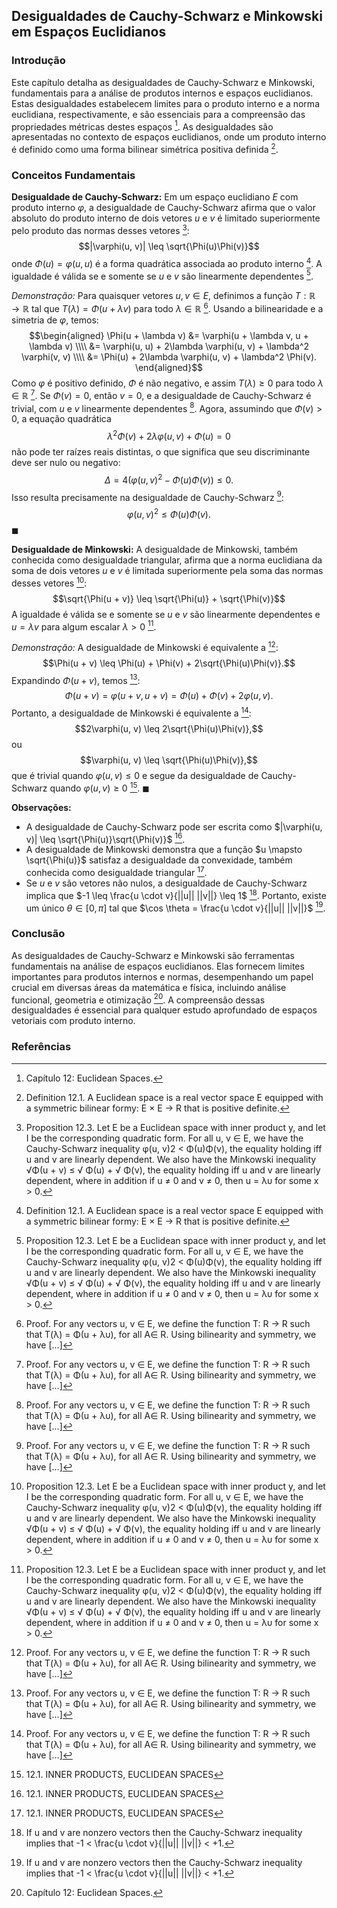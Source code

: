 ## Desigualdades de Cauchy-Schwarz e Minkowski em Espaços Euclidianos

### Introdução
Este capítulo detalha as desigualdades de Cauchy-Schwarz e Minkowski, fundamentais para a análise de produtos internos e espaços euclidianos. Estas desigualdades estabelecem limites para o produto interno e a norma euclidiana, respectivamente, e são essenciais para a compreensão das propriedades métricas destes espaços [^437]. As desigualdades são apresentadas no contexto de espaços euclidianos, onde um produto interno é definido como uma forma bilinear simétrica positiva definida [^438].

### Conceitos Fundamentais

**Desigualdade de Cauchy-Schwarz:**
Em um espaço euclidiano $E$ com produto interno $\varphi$, a desigualdade de Cauchy-Schwarz afirma que o valor absoluto do produto interno de dois vetores $u$ e $v$ é limitado superiormente pelo produto das normas desses vetores [^441]:
$$|\varphi(u, v)| \leq \sqrt{\Phi(u)\Phi(v)}$$
onde $\Phi(u) = \varphi(u, u)$ é a forma quadrática associada ao produto interno [^438]. A igualdade é válida se e somente se $u$ e $v$ são linearmente dependentes [^441].

*Demonstração:*
Para quaisquer vetores $u, v \in E$, definimos a função $T: \mathbb{R} \rightarrow \mathbb{R}$ tal que $T(\lambda) = \Phi(u + \lambda v)$ para todo $\lambda \in \mathbb{R}$ [^442]. Usando a bilinearidade e a simetria de $\varphi$, temos:
$$\begin{aligned}
\Phi(u + \lambda v) &= \varphi(u + \lambda v, u + \lambda v) \\\\
&= \varphi(u, u) + 2\lambda \varphi(u, v) + \lambda^2 \varphi(v, v) \\\\
&= \Phi(u) + 2\lambda \varphi(u, v) + \lambda^2 \Phi(v).
\end{aligned}$$
Como $\varphi$ é positivo definido, $\Phi$ é não negativo, e assim $T(\lambda) \geq 0$ para todo $\lambda \in \mathbb{R}$ [^442]. Se $\Phi(v) = 0$, então $v = 0$, e a desigualdade de Cauchy-Schwarz é trivial, com $u$ e $v$ linearmente dependentes [^442]. Agora, assumindo que $\Phi(v) > 0$, a equação quadrática
$$\lambda^2 \Phi(v) + 2\lambda \varphi(u, v) + \Phi(u) = 0$$
não pode ter raízes reais distintas, o que significa que seu discriminante deve ser nulo ou negativo:
$$\Delta = 4(\varphi(u, v)^2 - \Phi(u)\Phi(v)) \leq 0.$$
Isso resulta precisamente na desigualdade de Cauchy-Schwarz [^442]:
$$\varphi(u, v)^2 \leq \Phi(u)\Phi(v).$$
$\blacksquare$

**Desigualdade de Minkowski:**
A desigualdade de Minkowski, também conhecida como desigualdade triangular, afirma que a norma euclidiana da soma de dois vetores $u$ e $v$ é limitada superiormente pela soma das normas desses vetores [^441]:
$$\sqrt{\Phi(u + v)} \leq \sqrt{\Phi(u)} + \sqrt{\Phi(v)}$$
A igualdade é válida se e somente se $u$ e $v$ são linearmente dependentes e $u = \lambda v$ para algum escalar $\lambda > 0$ [^441].

*Demonstração:*
A desigualdade de Minkowski é equivalente a [^442]:
$$\Phi(u + v) \leq \Phi(u) + \Phi(v) + 2\sqrt{\Phi(u)\Phi(v)}.$$
Expandindo $\Phi(u + v)$, temos [^442]:
$$\Phi(u + v) = \varphi(u + v, u + v) = \Phi(u) + \Phi(v) + 2\varphi(u, v).$$
Portanto, a desigualdade de Minkowski é equivalente a [^442]:
$$2\varphi(u, v) \leq 2\sqrt{\Phi(u)\Phi(v)},$$
ou
$$\varphi(u, v) \leq \sqrt{\Phi(u)\Phi(v)},$$
que é trivial quando $\varphi(u, v) \leq 0$ e segue da desigualdade de Cauchy-Schwarz quando $\varphi(u, v) \geq 0$ [^443].
$\blacksquare$

**Observações:**
- A desigualdade de Cauchy-Schwarz pode ser escrita como $|\varphi(u, v)| \leq \sqrt{\Phi(u)}\sqrt{\Phi(v)}$ [^443].
- A desigualdade de Minkowski demonstra que a função $u \mapsto \sqrt{\Phi(u)}$ satisfaz a desigualdade da convexidade, também conhecida como desigualdade triangular [^443].
- Se $u$ e $v$ são vetores não nulos, a desigualdade de Cauchy-Schwarz implica que $-1 \leq \frac{u \cdot v}{||u|| ||v||} \leq 1$ [^444]. Portanto, existe um único $\theta \in [0, \pi]$ tal que $\cos \theta = \frac{u \cdot v}{||u|| ||v||}$ [^444].

### Conclusão
As desigualdades de Cauchy-Schwarz e Minkowski são ferramentas fundamentais na análise de espaços euclidianos. Elas fornecem limites importantes para produtos internos e normas, desempenhando um papel crucial em diversas áreas da matemática e física, incluindo análise funcional, geometria e otimização [^437]. A compreensão dessas desigualdades é essencial para qualquer estudo aprofundado de espaços vetoriais com produto interno.

### Referências
[^437]: Capítulo 12: Euclidean Spaces.
[^438]: Definition 12.1. A Euclidean space is a real vector space E equipped with a symmetric bilinear formy: E × E → R that is positive definite.
[^441]: Proposition 12.3. Let E be a Euclidean space with inner product y, and let I be the corresponding quadratic form. For all u, v ∈ E, we have the Cauchy-Schwarz inequality φ(u, v)2 < Φ(u)Φ(ν), the equality holding iff u and v are linearly dependent. We also have the Minkowski inequality √Φ(u + v) ≤ √ Φ(u) + √ Φ(ν), the equality holding iff u and v are linearly dependent, where in addition if u ≠ 0 and v ≠ 0, then u = λυ for some x > 0.
[^442]: Proof. For any vectors u, v ∈ E, we define the function T: R → R such that Τ(λ) = Φ(u + λυ), for all A∈ R. Using bilinearity and symmetry, we have [...]
[^443]: 12.1. INNER PRODUCTS, EUCLIDEAN SPACES
[^444]: If u and v are nonzero vectors then the Cauchy-Schwarz inequality implies that -1 < \frac{u \cdot v}{||u|| ||v||} < +1.

<!-- END -->